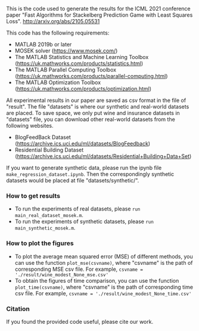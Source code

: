 This is the code used to generate the results for the ICML 2021 conference paper "Fast Algorithms for Stackelberg Prediction Game with Least Squares Loss". <http://arxiv.org/abs/2105.05531>

This code has the following requirements:

- MATLAB 2019b or later
- MOSEK solver (https://www.mosek.com/)
- The MATLAB Statistics and Machine Learning Toolbox (https://uk.mathworks.com/products/statistics.html)
- The MATLAB Parallel Computing Toolbox (https://uk.mathworks.com/products/parallel-computing.html)
- The MATLAB Optimization Toolbox (https://uk.mathworks.com/products/optimization.html)

All experimental results in our paper are saved as csv format in the file of "result". The file "datasets" is where our synthetic and real-world datasets are placed.  To save space, we only put wine and insurance datasets in "datasets" file, you can download other real-world datasets  from the following websites.

+ BlogFeedBack Dataset (https://archive.ics.uci.edu/ml/datasets/BlogFeedback)
+ Residential Building Dataset (https://archive.ics.uci.edu/ml/datasets/Residential+Building+Data+Set)

If you want to generate synthetic data, please run the ipynb file `make_regression_dataset.ipynb`. Then the correspondingly synthetic datasets would be placed at file "datasets/synthetic/".

### How to get results

+ To run the experiments of real datasets, please `run main_real_dataset_mosek.m`. 
+ To run the experiments of synthetic datasets, please `run main_synthetic_mosek.m`.

### How to plot the figures

+ To plot the average mean squared error (MSE) of different methods,  you can use the function `plot_mse(csvname)`, where "csvname" is the path of corresponding  MSE csv file. For example, `csvname = './result/wine_modest_None_mse.csv'`
+ To obtain the figures of time comparison, you can use the function `plot_time(csvname)`, where "csvname" is the path of corresponding  time csv file. For example, `csvname = './result/wine_modest_None_time.csv'`

### Citation

If you found the provided code useful, please cite our work.

